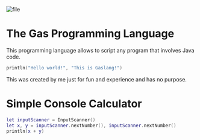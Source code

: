 ![file](https://github.com/user-attachments/assets/fcd49a3d-3f14-4262-99ca-e2313a39e9d0)
# The Gas Programming Language

This programming language allows to script any program that involves Java code.

```lua
println("Hello world!", "This is Gaslang!")
```

This was created by me just for fun and experience and has no purpose.

# Simple Console Calculator
```lua
let inputScanner = InputScanner()
let x, y = inputScanner.nextNumber(), inputScanner.nextNumber()
println(x + y)
```
